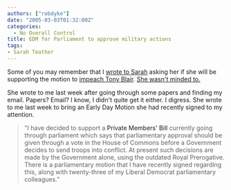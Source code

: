 ```yaml
---
authors: ["robdyke"]
date: "2005-03-03T01:32:00Z"
categories:
  - No Overall Control
title: EDM for Parliament to approve military actions
tags:
- Sarah Teather
---
```

Some of you may remember that I [wrote to Sarah](http://sarah-teather-mp.blogspot.com/2004/08/will-sarah-vote-to-impeach-blair.html) asking her if she will be supporting the motion to [impeach Tony Blair](http://www.impeachblair.org/). [She wasn't minded to.](http://sarah-teather-mp.blogspot.com/2004/09/update-impeaching-tony-blair.html)

She wrote to me last week after going through some papers and finding my email. Papers? Email? I know, I didn't quite get it either. I digress. She wrote to me last week to bring an Early Day Motion she had recently signed to my attention.

> "I have decided to support a <a>Private Members' Bill</a> currently going through parliament which says that parliamentary approval should be given through a vote in the House of Commons before a Government decides to send troops into conflict. At present such decisions are made by the Government alone, using the outdated Royal Prerogative. There is a parliamentary motion that I have recently signed regarding this, along with twenty-three of my Liberal Democrat parliamentary colleagues."